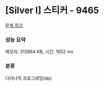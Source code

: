 # [Silver I] 스티커 - 9465 

[문제 링크](https://www.acmicpc.net/problem/9465) 

### 성능 요약

메모리: 313964 KB, 시간: 1652 ms

### 분류

다이나믹 프로그래밍(dp)

